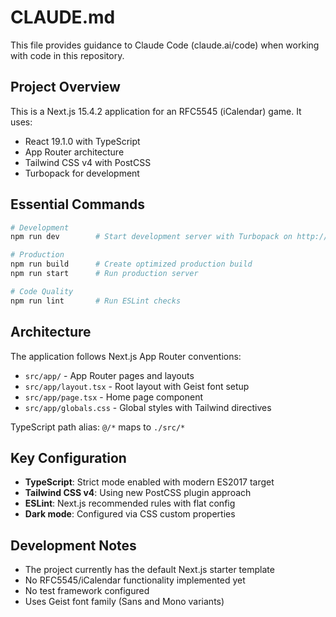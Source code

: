 # CLAUDE.md

This file provides guidance to Claude Code (claude.ai/code) when working with code in this repository.

## Project Overview

This is a Next.js 15.4.2 application for an RFC5545 (iCalendar) game. It uses:
- React 19.1.0 with TypeScript
- App Router architecture
- Tailwind CSS v4 with PostCSS
- Turbopack for development

## Essential Commands

```bash
# Development
npm run dev        # Start development server with Turbopack on http://localhost:3000

# Production
npm run build      # Create optimized production build
npm run start      # Run production server

# Code Quality
npm run lint       # Run ESLint checks
```

## Architecture

The application follows Next.js App Router conventions:

- `src/app/` - App Router pages and layouts
- `src/app/layout.tsx` - Root layout with Geist font setup
- `src/app/page.tsx` - Home page component
- `src/app/globals.css` - Global styles with Tailwind directives

TypeScript path alias: `@/*` maps to `./src/*`

## Key Configuration

- **TypeScript**: Strict mode enabled with modern ES2017 target
- **Tailwind CSS v4**: Using new PostCSS plugin approach
- **ESLint**: Next.js recommended rules with flat config
- **Dark mode**: Configured via CSS custom properties

## Development Notes

- The project currently has the default Next.js starter template
- No RFC5545/iCalendar functionality implemented yet
- No test framework configured
- Uses Geist font family (Sans and Mono variants)
